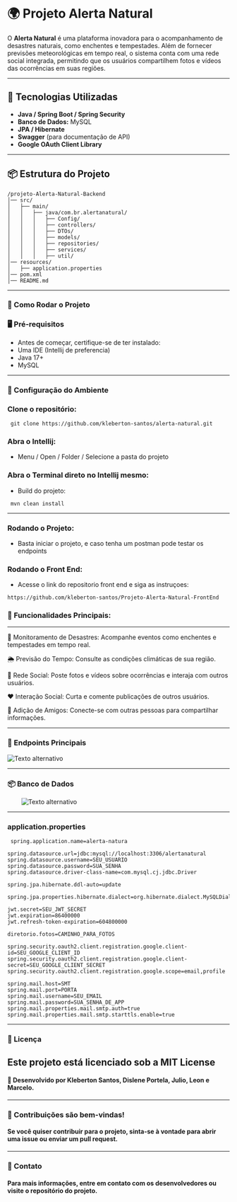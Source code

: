 # 🌍 Projeto Alerta Natural

O **Alerta Natural** é uma plataforma inovadora para o acompanhamento de desastres naturais, como enchentes e tempestades. Além de fornecer previsões meteorológicas em tempo real, o sistema conta com uma rede social integrada, permitindo que os usuários compartilhem fotos e vídeos das ocorrências em suas regiões.

---

## 🚀 Tecnologias Utilizadas

- **Java / Spring Boot / Spring Security**  
- **Banco de Dados:** MySQL  
- **JPA / Hibernate**  
- **Swagger** (para documentação de API)  
- **Google OAuth Client Library**  

--- 

## 📦 Estrutura do Projeto

```plaintext
/projeto-Alerta-Natural-Backend  
│── src/  
│   ├── main/  
│   │   ├── java/com.br.alertanatural/  
│   │   │   ├── Config/  
│   │   │   ├── controllers/  
│   │   │   ├── DTOs/  
│   │   │   ├── models/  
│   │   │   ├── repositories/  
│   │   │   ├── services/  
│   │   │   ├── util/  
│── resources/  
│   ├── application.properties  
│── pom.xml  
│── README.md  
```
---
### 📖 Como Rodar o Projeto  

### 🖥️ Pré-requisitos  
* Antes de começar, certifique-se de ter instalado:
* Uma IDE (Intellij de preferencia)
* Java 17+
* MySQL
---
### 🔧 Configuração do Ambiente  

### Clone o repositório:
```
 git clone https://github.com/kleberton-santos/alerta-natural.git
```
### Abra o Intellij:
* Menu / Open / Folder / Selecione a pasta do projeto

### Abra o Terminal direto no Intellij mesmo:
* Build do projeto:
```
 mvn clean install
```

---
### Rodando o Projeto:  
* Basta iniciar o projeto, e caso tenha um postman pode testar os endpoints

### Rodando o Front End:  
* Acesse o link do repositorio front end e siga as instruçoes:
```
https://github.com/kleberton-santos/Projeto-Alerta-Natural-FrontEnd
```
### 📌 Funcionalidades Principais:

---

🔴 Monitoramento de Desastres: Acompanhe eventos como enchentes e tempestades em tempo real.

🌦 Previsão do Tempo: Consulte as condições climáticas de sua região.

📸 Rede Social: Poste fotos e vídeos sobre ocorrências e interaja com outros usuários.

❤️ Interação Social: Curta e comente publicações de outros usuários.

🤝 Adição de Amigos: Conecte-se com outras pessoas para compartilhar informações.

---

### 📌 Endpoints Principais   
![Texto alternativo](./src/swagger.jpg)  

---

### 📦 Banco de Dados  
&nbsp;&nbsp;&nbsp;&nbsp;  &nbsp;&nbsp; ![Texto alternativo](./src/bd.jpg)  

---
### application.properties  
```
 spring.application.name=alerta-natura

spring.datasource.url=jdbc:mysql://localhost:3306/alertanatural
spring.datasource.username=SEU_USUARIO
spring.datasource.password=SUA_SENHA
spring.datasource.driver-class-name=com.mysql.cj.jdbc.Driver

spring.jpa.hibernate.ddl-auto=update

spring.jpa.properties.hibernate.dialect=org.hibernate.dialect.MySQLDialect

jwt.secret=SEU_JWT_SECRET
jwt.expiration=86400000
jwt.refresh-token-expiration=604800000

diretorio.fotos=CAMINHO_PARA_FOTOS

spring.security.oauth2.client.registration.google.client-id=SEU_GOOGLE_CLIENT_ID
spring.security.oauth2.client.registration.google.client-secret=SEU_GOOGLE_CLIENT_SECRET
spring.security.oauth2.client.registration.google.scope=email,profile

spring.mail.host=SMT
spring.mail.port=PORTA
spring.mail.username=SEU_EMAIL
spring.mail.password=SUA_SENHA_DE_APP
spring.mail.properties.mail.smtp.auth=true
spring.mail.properties.mail.smtp.starttls.enable=true
```
---
### 📜 Licença

Este projeto está licenciado sob a MIT License 
---
#### 📌 Desenvolvido por Kleberton Santos, Dislene Portela, Julio, Leon e Marcelo.
---
### 🌟 Contribuições são bem-vindas!
#### Se você quiser contribuir para o projeto, sinta-se à vontade para abrir uma issue ou enviar um pull request.
---
### 📌 Contato
#### Para mais informações, entre em contato com os desenvolvedores ou visite o repositório do projeto.
